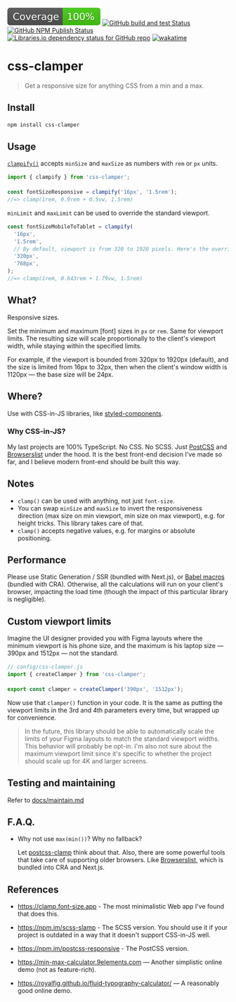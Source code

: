 [![coverage](./.github/badges/coverage.svg)](https://github.com/artginzburg/css-clamper/actions/workflows/coverage.yml)
[![GitHub build and test Status](https://img.shields.io/github/actions/workflow/status/artginzburg/css-clamper/coverage.yml?label=build%20%26%20test)](https://github.com/artginzburg/css-clamper/actions/workflows/coverage.yml)
[![GitHub NPM Publish Status](https://img.shields.io/github/actions/workflow/status/artginzburg/css-clamper/publish.yml?label=publish)](https://github.com/artginzburg/css-clamper/actions/workflows/publish.yml)
[![Libraries.io dependency status for GitHub repo](https://img.shields.io/librariesio/github/artginzburg/css-clamper)](https://github.com/artginzburg/css-clamper/issues/8)
[![wakatime](https://wakatime.com/badge/github/artginzburg/css-clamper.svg)](https://wakatime.com/badge/github/artginzburg/css-clamper)

# css-clamper

> Get a responsive size for anything CSS from a min and a max.

## Install

```sh
npm install css-clamper
```

## Usage

[`clampify()`](./src/index.ts#L19) accepts `minSize` and `maxSize` as numbers with `rem` or `px` units.

```js
import { clampify } from 'css-clamper';

const fontSizeResponsive = clampify('16px', '1.5rem');
//=> clamp(1rem, 0.9rem + 0.5vw, 1.5rem)
```

`minLimit` and `maxLimit` can be used to override the standard viewport.

```js
const fontSizeMobileToTablet = clampify(
  '16px',
  '1.5rem',
  // By default, viewport is from 320 to 1920 pixels. Here's the override:
  '320px',
  '768px',
);
//=> clamp(1rem, 0.643rem + 1.79vw, 1.5rem)
```

## What?

Responsive sizes.

Set the minimum and maximum [font] sizes in `px` or `rem`. Same for viewport limits. The resulting size will scale proportionally to the client's viewport width, while staying within the specified limits.

For example, if the viewport is bounded from 320px to 1920px (default), and the size is limited from 16px to 32px, then when the client's window width is 1120px — the base size will be 24px.

## Where?

Use with CSS-in-JS libraries, like [styled-components](https://styled-components.com/).

### Why CSS-in-JS?

My last projects are 100% TypeScript. No CSS. No SCSS. Just [PostCSS][postcss] and [Browserslist][browserslist] under the hood. It is the best front-end decision I've made so far, and I believe modern front-end should be built this way.

## Notes

- `clamp()` can be used with anything, not just `font-size`.
- You can swap `minSize` and `maxSize` to invert the responsiveness direction (max size on min viewport, min size on max viewport), e.g. for height tricks. This library takes care of that.
- `clamp()` accepts negative values, e.g. for margins or absolute positioning.

## Performance

Please use Static Generation / SSR (bundled with Next.js), or [Babel macros](https://babeljs.io/blog/2017/09/11/zero-config-with-babel-macros) (bundled with CRA). Otherwise, all the calculations will run on your client's browser, impacting the load time (though the impact of this particular library is negligible).

## Custom viewport limits

Imagine the UI designer provided you with Figma layouts where the minimum viewport is his phone size, and the maximum is his laptop size — 390px and 1512px — not the standard.

```js
// config/css-clamper.js
import { createClamper } from 'css-clamper';

export const clamper = createClamper('390px', '1512px');
```

Now use that `clamper()` function in your code. It is the same as putting the viewport limits in the 3rd and 4th parameters every time, but wrapped up for convenience.

> In the future, this library should be able to automatically scale the limits of your Figma layouts to match the standard viewport widths. This behavior will probably be opt-in. I'm also not sure about the maximum viewport limit since it's specific to whether the project should scale up for 4K and larger screens.

## Testing and maintaining

Refer to [docs/maintain.md](./docs/maintain.md)

## F.A.Q.

- Why not use `max(min())`? Why no fallback?

  Let [postcss-clamp](https://www.npmjs.com/package/postcss-clamp) think about that. Also, there are some powerful tools that take care of supporting older browsers. Like [Browserslist][browserslist], which is bundled into CRA and Next.js.

## References

- https://clamp.font-size.app - The most minimalistic Web app I've found that does this.
- https://npm.im/scss-slamp - The SCSS version. You should use it if your project is outdated in a way that it doesn't support CSS-in-JS well.
- https://npm.im/postcss-responsive - The PostCSS version.

- https://min-max-calculator.9elements.com — Another simplistic online demo (not as feature-rich).
- https://royalfig.github.io/fluid-typography-calculator/ — A reasonably good online demo.

<!-- Link definitions: -->

[browserslist]: https://browsersl.ist
[postcss]: https://postcss.org
